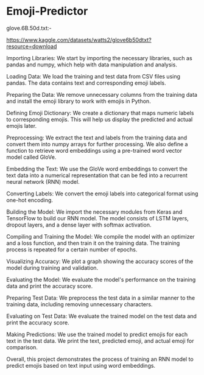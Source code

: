 # Emoji-Predictor

glove.6B.50d.txt:-

https://www.kaggle.com/datasets/watts2/glove6b50dtxt?resource=download


Importing Libraries: We start by importing the necessary libraries, such as pandas and numpy, which help with data manipulation and analysis.

Loading Data: We load the training and test data from CSV files using pandas. The data contains text and corresponding emoji labels.

Preparing the Data: We remove unnecessary columns from the training data and install the emoji library to work with emojis in Python.

Defining Emoji Dictionary: We create a dictionary that maps numeric labels to corresponding emojis. This will help us display the predicted and actual emojis later.

Preprocessing: We extract the text and labels from the training data and convert them into numpy arrays for further processing. We also define a function to retrieve word embeddings using a pre-trained word vector model called GloVe.

Embedding the Text: We use the GloVe word embeddings to convert the text data into a numerical representation that can be fed into a recurrent neural network (RNN) model.

Converting Labels: We convert the emoji labels into categorical format using one-hot encoding.

Building the Model: We import the necessary modules from Keras and TensorFlow to build our RNN model. The model consists of LSTM layers, dropout layers, and a dense layer with softmax activation.

Compiling and Training the Model: We compile the model with an optimizer and a loss function, and then train it on the training data. The training process is repeated for a certain number of epochs.

Visualizing Accuracy: We plot a graph showing the accuracy scores of the model during training and validation.

Evaluating the Model: We evaluate the model's performance on the training data and print the accuracy score.

Preparing Test Data: We preprocess the test data in a similar manner to the training data, including removing unnecessary characters.

Evaluating on Test Data: We evaluate the trained model on the test data and print the accuracy score.

Making Predictions: We use the trained model to predict emojis for each text in the test data. We print the text, predicted emoji, and actual emoji for comparison.

Overall, this project demonstrates the process of training an RNN model to predict emojis based on text input using word embeddings.
